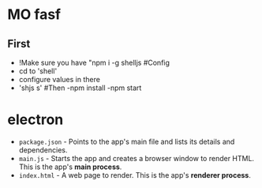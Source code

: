MO
fasf
==================

First
--------------------
  - !Make sure you have "npm i -g shelljs
#Config
  - cd to 'shell'
  - configure values in there
  - 'shjs s' 
#Then
  -npm install
  -npm start
# electron

- `package.json` - Points to the app's main file and lists its details and dependencies.
- `main.js` - Starts the app and creates a browser window to render HTML. This is the app's **main process**.
- `index.html` - A web page to render. This is the app's **renderer process**.
